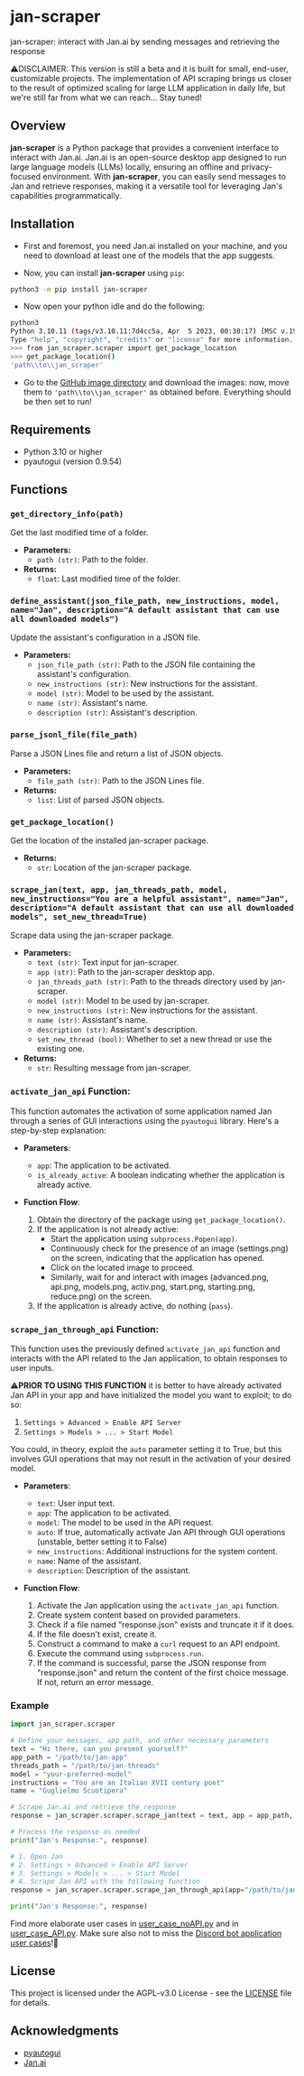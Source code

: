 # jan-scraper 
jan-scraper: interact with Jan.ai by sending messages and retrieving the response

⚠️DISCLAIMER: This version is still a beta and it is built for small, end-user, customizable projects. The implementation of API scraping brings us closer to the result of optimized scaling for large LLM application in daily life, but we're still far from what we can reach... Stay tuned!


## Overview

**jan-scraper** is a Python package that provides a convenient interface to interact with Jan.ai. Jan.ai is an open-source desktop app designed to run large language models (LLMs) locally, ensuring an offline and privacy-focused environment. With **jan-scraper**, you can easily send messages to Jan and retrieve responses, making it a versatile tool for leveraging Jan's capabilities programmatically.

## Installation

- First and foremost, you need Jan.ai installed on your machine, and you need to download at least one of the models that the app suggests.

- Now, you can install **jan-scraper** using `pip`:

```bash
python3 -m pip install jan-scraper
```
- Now open your python idle and do the following:
```bash
python3
Python 3.10.11 (tags/v3.10.11:7d4cc5a, Apr  5 2023, 00:38:17) [MSC v.1929 64 bit (AMD64)] on win32
Type "help", "copyright", "credits" or "license" for more information.
>>> from jan_scraper.scraper import get_package_location
>>> get_package_location()
'path\\to\\jan_scraper'
```
- Go to the [GitHub image directory](https://github.com/AstraBert/jan-scraper/tree/main/imgs) and download the images: now, move them to `'path\\to\\jan_scraper'` as obtained before. Everything should be then set to run!


## Requirements

- Python 3.10 or higher
- pyautogui (version 0.9.54)


## Functions

### `get_directory_info(path)`

Get the last modified time of a folder.

- **Parameters:**
  - `path (str)`: Path to the folder.
- **Returns:**
  - `float`: Last modified time of the folder.

### `define_assistant(json_file_path, new_instructions, model, name="Jan", description="A default assistant that can use all downloaded models")`

Update the assistant's configuration in a JSON file.

- **Parameters:**
  - `json_file_path (str)`: Path to the JSON file containing the assistant's configuration.
  - `new_instructions (str)`: New instructions for the assistant.
  - `model (str)`: Model to be used by the assistant.
  - `name (str)`: Assistant's name.
  - `description (str)`: Assistant's description.

### `parse_jsonl_file(file_path)`

Parse a JSON Lines file and return a list of JSON objects.

- **Parameters:**
  - `file_path (str)`: Path to the JSON Lines file.
- **Returns:**
  - `list`: List of parsed JSON objects.

### `get_package_location()`

Get the location of the installed jan-scraper package.

- **Returns:**
  - `str`: Location of the jan-scraper package.

### `scrape_jan(text, app, jan_threads_path, model, new_instructions="You are a helpful assistant", name="Jan", description="A default assistant that can use all downloaded models", set_new_thread=True)`

Scrape data using the jan-scraper package.

- **Parameters:**
  - `text (str)`: Text input for jan-scraper.
  - `app (str)`: Path to the jan-scraper desktop app.
  - `jan_threads_path (str)`: Path to the threads directory used by jan-scraper.
  - `model (str)`: Model to be used by jan-scraper.
  - `new_instructions (str)`: New instructions for the assistant.
  - `name (str)`: Assistant's name.
  - `description (str)`: Assistant's description.
  - `set_new_thread (bool)`: Whether to set a new thread or use the existing one.
- **Returns:**
  - `str`: Resulting message from jan-scraper.

### `activate_jan_api` Function:

This function automates the activation of some application named Jan through a series of GUI interactions using the `pyautogui` library. Here's a step-by-step explanation:

- **Parameters**:
  - `app`: The application to be activated.
  - `is_already_active`: A boolean indicating whether the application is already active.

- **Function Flow**:
  1. Obtain the directory of the package using `get_package_location()`.
  2. If the application is not already active:
     - Start the application using `subprocess.Popen(app)`.
     - Continuously check for the presence of an image (settings.png) on the screen, indicating that the application has opened.
     - Click on the located image to proceed.
     - Similarly, wait for and interact with images (advanced.png, api.png, models.png, activ.png, start.png, starting.png, reduce.png) on the screen.
  3. If the application is already active, do nothing (`pass`).

### `scrape_jan_through_api` Function:

This function uses the previously defined `activate_jan_api` function and interacts with the API related to the Jan application, to obtain responses to user inputs. 

⚠️**PRIOR TO USING THIS FUNCTION** it is better to have already activated Jan API in your app and have initialized the model you want to exploit; to do so:

1. `Settings > Advanced > Enable API Server`
2. `Settings > Models > ... > Start Model`

You could, in theory, exploit the `auto` parameter setting it to True, but this involves GUI operations that may not result in the activation of your desired model.

- **Parameters**:
  - `text`: User input text.
  - `app`: The application to be activated.
  - `model`: The model to be used in the API request.
  - `auto`: If true, automatically activate Jan API through GUI operations (unstable, better setting it to False)
  - `new_instructions`: Additional instructions for the system content.
  - `name`: Name of the assistant.
  - `description`: Description of the assistant.

- **Function Flow**:
  1. Activate the Jan application using the `activate_jan_api` function.
  2. Create system content based on provided parameters.
  3. Check if a file named "response.json" exists and truncate it if it does.
  4. If the file doesn't exist, create it.
  5. Construct a command to make a `curl` request to an API endpoint.
  6. Execute the command using `subprocess.run`.
  7. If the command is successful, parse the JSON response from "response.json" and return the content of the first choice message. If not, return an error message.



### Example

```python
import jan_scraper.scraper

# Define your messages, app path, and other necessary parameters
text = "Hi there, can you present yourself?"
app_path = "/path/to/jan-app"
threads_path = "/path/to/jan-threads"
model = "your-preferred-model"
instructions = "You are an Italian XVII century poet"
name = "Guglielmo Scuotipera"

# Scrape Jan.ai and retrieve the response
response = jan_scraper.scraper.scrape_jan(text = text, app = app_path, jan_threads_path = threads_path, model = model, new_instructions = instructions, name = name)

# Process the response as needed
print("Jan's Response:", response)

# 1. Open Jan
# 2. Settings > Advanced > Enable API Server
# 3. Settings > Models > ... > Start Model
# 4. Scrape Jan API with the following function 
response = jan_scraper.scraper.scrape_jan_through_api(app="/path/to/jan-app", auto=False, model="tinyllama-1.1b", text="How is it to be ruling on such a big Empire?", name="Carolus Magnus", new_instructions="You are an emperor from the Middle Ages")

print("Jan's Response:", response)
```

Find more elaborate user cases in [user_case_noAPI.py](https://github.com/AstraBert/jan-scraper/tree/main/user_case_noAPI.py) and in [user_case_API.py](https://github.com/AstraBert/jan-scraper/tree/main/user_case_API.py). Make sure also not to miss the [Discord bot application user cases](https://github.com/AstraBert/jan-scraper/tree/main/discord_bot)!🐍

## License

This project is licensed under the AGPL-v3.0 License - see the [LICENSE](https://github.com/AstraBert/jan-scraper/tree/main/LICENSE) file for details.

## Acknowledgments

- [pyautogui](https://github.com/asweigart/pyautogui)
- [Jan.ai](https://jan.ai/)
